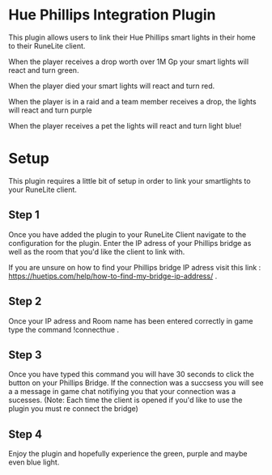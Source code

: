 # Hue Phillips Integration Plugin

This plugin allows users to link their Hue Phillips smart lights in their home to their RuneLite client.

When the player receives a drop worth over 1M Gp your smart lights will react and turn green.

When the player died your smart lights will react and turn red.

When the player is in a raid and a team member receives a drop, the lights will react and turn purple

When the player receives a pet the lights will react and turn light blue!

# Setup 

This plugin requires a little bit of setup in order to link your smartlights to your RuneLite client.

## Step 1

Once you have added the plugin to your RuneLite Client navigate to the configuration for the plugin. Enter the IP adress of your Phillips bridge as well as the room 
that you'd like the client to link with.

If you are unsure on how to find your Phillips bridge IP adress visit this link : https://huetips.com/help/how-to-find-my-bridge-ip-address/ .


## Step 2

Once your IP adress and Room name has been entered correctly in game type the command !connecthue .



## Step 3 

Once you have typed this command you will have 30 seconds to click the button on your Phillips Bridge. If the connection was a succsess you will see a a message in game chat notifiying you that your connection was a sucesses.
(Note: Each time the client is opened if you'd like to use the plugin you must re connect the bridge)



## Step 4

 Enjoy the plugin and hopefully experience the green, purple and maybe even blue light.


